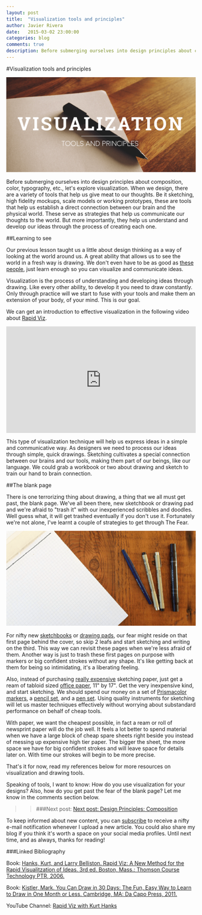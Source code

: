 ```yaml
---
layout: post
title:  "Visualization tools and principles"
author: Javier Rivera
date:   2015-03-02 23:00:00
categories: blog
comments: true
description: Before submerging ourselves into design principles about composition, color, typography, etc., let's explore visualization.
---
```


#Visualization tools and principles

![Visualization](/assets/images/blog/2015-03-02-Visualization_tools_and_principles/visualization-01.png)

Before submerging ourselves into design principles about composition, color, typography, etc., let's explore visualization. When we design, there are a variety of tools that help us give meat to our thoughts. Be it sketching, high fidelity mockups, scale models or working prototypes, these are tools that help us establish a direct connection between our brain and the physical world. These serve as strategies that help us communicate our thoughts to the world. But more importantly, they help us understand and develop our ideas through the process of creating each one.

<!--more-->

##Learning to see

Our previous lesson taught us a little about design thinking as a way of looking at the world around us. A great ability that allows us to see the world in a fresh way is drawing. We don't even have to be as good as [these people](http://www.cuded.com/2013/02/50-mind-blowing-pencil-drawings/), just learn enough so you can visualize and communicate ideas.

Visualization is the process of understanding and developing ideas through drawing. Like every other ability, to develop it you need to draw constantly. Only through practice will we start to fuse with your tools and make them an extension of your body, of your mind. This is our goal.

We can get an introduction to effective visualization in the following video about [Rapid Viz](http://www.amazon.com/gp/product/159863268X/ref=as_li_tl?ie=UTF8&camp=1789&creative=9325&creativeASIN=159863268X&linkCode=as2&tag=javrivblo-20&linkId=PJQB4NSS4LUWQIZU).

<div class="responsive-video">
<style>.embed-container { position: relative; padding-bottom: 56.25%; height: 0; overflow: hidden; max-width: 100%; } .embed-container iframe, .embed-container object, .embed-container embed { position: absolute; top: 0; left: 0; width: 100%; height: 100%;}</style><div class='embed-container'><iframe src='http://www.youtube.com/embed/8wdbPBZnnK8' frameborder='0' allowfullscreen></iframe></div>
</div>

This type of visualization technique will help us express ideas in a simple and communicative way. As designers we need to process our ideas through simple, quick drawings. Sketching cultivates a special connection between our brains and our tools, making them part of our beings, like our language. We could grab a workbook or two about drawing and sketch to train our hand to brain connection.

##The blank page

There is one terrorizing thing about drawing, a thing that we all must get past, the blank page. We've all been there, new sketchbook or drawing pad and we're afraid to "trash it" with our inexperienced scribbles and doodles. Well guess what, it will get trashed eventually if you don't use it. Fortunately we're not alone, I've learnt a couple of strategies to get through The Fear.

![The Blank Page](/assets/images/blog/2015-03-02-Visualization_tools_and_principles/paper.png)

For nifty new [sketchbooks](http://www.amazon.com/gp/product/8883701151/ref=as_li_tl?ie=UTF8&camp=1789&creative=9325&creativeASIN=8883701151&linkCode=as2&tag=javrivblo-20&linkId=SRMEQI64QTIGS7KC) or [drawing pads](http://www.amazon.com/gp/product/B00BQ4YFLE/ref=as_li_tl?ie=UTF8&camp=1789&creative=9325&creativeASIN=B00BQ4YFLE&linkCode=as2&tag=javrivblo-20&linkId=GT3FB3TQCKKO5G5M), our fear might reside on that first page behind the cover, so skip 2 leafs and start sketching and writing on the third. This way we can revisit these pages when we're less afraid of them. Another way is just to trash these first pages on purpose with markers or big confident strokes without any shape. It's like getting back at them for being so intimidating, it's a liberating feeling.

Also, instead of purchasing [really expensive](http://www.amazon.com/gp/product/B0084DY0G0/ref=as_li_tl?ie=UTF8&camp=1789&creative=9325&creativeASIN=B0084DY0G0&linkCode=as2&tag=javrivblo-20&linkId=MHVLFE6SZ7YUQAMM) sketching paper, just get a ream of tabloid sized [office paper](http://www.amazon.com/gp/product/B00006L383/ref=as_li_tl?ie=UTF8&camp=1789&creative=9325&creativeASIN=B00006L383&linkCode=as2&tag=javrivblo-20&linkId=NMCT4JX745ADMEPD), 11" by 17". Get the very inexpensive kind, and start sketching. We should spend our money on a set of [Prismacolor markers](http://www.amazon.com/gp/product/B0007YLFC6/ref=as_li_tl?ie=UTF8&camp=1789&creative=9325&creativeASIN=B0007YLFC6&linkCode=as2&tag=javrivblo-20&linkId=47B2XXTMKHOD5YZB), a [pencil set](http://www.amazon.com/gp/product/B001OUVQD0/ref=as_li_tl?ie=UTF8&camp=1789&creative=9325&creativeASIN=B001OUVQD0&linkCode=as2&tag=javrivblo-20&linkId=ZT24YZQRIVCC45LX), and a [pen set](http://www.amazon.com/gp/product/B0008G8G8Y/ref=as_li_tl?ie=UTF8&camp=1789&creative=9325&creativeASIN=B0008G8G8Y&linkCode=as2&tag=javrivblo-20&linkId=2MLAKRXY3YVFS5N3). Using quality instruments for sketching will let us master techniques effectively without worrying about substandard performance on behalf of cheap tools.

With paper, we want the cheapest possible, in fact a ream or roll of newsprint paper will do the job well. It feels a lot better to spend material when we have a large block of cheap spare sheets right beside you instead of messing up expensive high tier paper. The bigger the sheet, the more space we have for big confident strokes and will leave space for details later on. With time our strokes will begin to be more precise.

That's it for now, read my references below for more resources on visualization and drawing tools.

Speaking of tools, I want to know: How do you use visualization for your designs? Also, how do you get past the fear of the blank page? Let me know in the comments section below.

>> ###Next post: [Next post: Design Principles: Composition](http://www.javirivera.comgraphic/design/education/Basic_Elements_of_Design-Dimensions/)

To keep informed about new content, you can [subscribe](http://eepurl.com/9xdEz) to receive a nifty e-mail notification whenever I upload a new article. You could also share my blog if you think it's worth a space on your social media profiles. Until next time, and as always, thanks for reading!

###Linked Bibliography

Book: <a href="http://www.amazon.com/gp/product/159863268X/ref=as_li_tl?ie=UTF8&camp=1789&creative=9325&creativeASIN=159863268X&linkCode=as2&tag=javrivblo-20&linkId=3WVZNE47E3B7GQTE">Hanks, Kurt, and Larry Belliston. Rapid Viz: A New Method for the Rapid Visualitzation of Ideas. 3rd ed. Boston, Mass.: Thomson Course Technology PTR, 2006.</a><img class="amazon-image" src="http://ir-na.amazon-adsystem.com/e/ir?t=javrivblo-20&l=as2&o=1&a=159863268X" width="1" height="1" border="0" alt="" style="border:none !important; margin:0px !important;" />

Book: <a href="http://www.amazon.com/gp/product/0738212415/ref=as_li_tl?ie=UTF8&camp=1789&creative=9325&creativeASIN=0738212415&linkCode=as2&tag=javrivblo-20&linkId=FH6ASEDLBBIJKWMQ">Kistler, Mark. You Can Draw in 30 Days: The Fun, Easy Way to Learn to Draw in One Month or Less. Cambridge, MA: Da Capo Press, 2011.</a><img class="amazon-image" src="http://ir-na.amazon-adsystem.com/e/ir?t=javrivblo-20&l=as2&o=1&a=0738212415" width="1" height="1" border="0" alt="" style="border:none !important; margin:0px !important;" />

YouTube Channel: [Rapid Viz with Kurt Hanks](https://www.youtube.com/user/rapidvizuals/videos?shelf_id=0&view=0&sort=dd)
